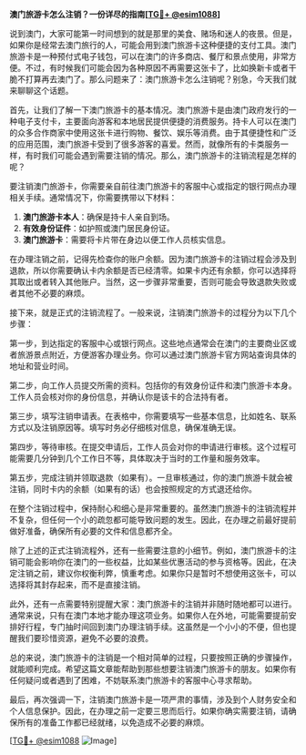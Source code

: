 **澳门旅游卡怎么注销？一份详尽的指南[[TG💪+ @esim1088](https://t.me/s/esim1088)]**

说到澳门，大家可能第一时间想到的就是那里的美食、赌场和迷人的夜景。但是，如果你是经常去澳门旅行的人，可能会用到澳门旅游卡这种便捷的支付工具。澳门旅游卡是一种预付式电子钱包，可以在澳门的许多商店、餐厅和景点使用，非常方便。不过，有时候我们可能会因为各种原因不再需要这张卡了，比如换新卡或者干脆不打算再去澳门了。那么问题来了：澳门旅游卡怎么注销呢？别急，今天我们就来聊聊这个话题。

首先，让我们了解一下澳门旅游卡的基本情况。澳门旅游卡是由澳门政府发行的一种电子支付卡，主要面向游客和本地居民提供便捷的消费服务。持卡人可以在澳门的众多合作商家中使用这张卡进行购物、餐饮、娱乐等消费。由于其便捷性和广泛的应用范围，澳门旅游卡受到了很多游客的喜爱。然而，就像所有的卡类服务一样，有时我们可能会遇到需要注销的情况。那么，澳门旅游卡的注销流程是怎样的呢？

要注销澳门旅游卡，你需要亲自前往澳门旅游卡的客服中心或指定的银行网点办理相关手续。通常情况下，你需要携带以下材料：

1. **澳门旅游卡本人**：确保是持卡人亲自到场。
2. **有效身份证件**：如护照或澳门居民身份证。
3. **澳门旅游卡**：需要将卡片带在身边以便工作人员核实信息。

在办理注销之前，记得先检查你的账户余额。因为澳门旅游卡的注销过程会涉及到退款，所以你需要确认卡内余额是否已经清零。如果卡内还有余额，你可以选择将其取出或者转入其他账户。当然，这一步骤非常重要，否则可能会导致退款失败或者其他不必要的麻烦。

接下来，就是正式的注销流程了。一般来说，注销澳门旅游卡的过程分为以下几个步骤：

第一步，到达指定的客服中心或银行网点。这些地点通常会在澳门的主要商业区或者旅游景点附近，方便游客办理业务。你可以通过澳门旅游卡官方网站查询具体的地址和营业时间。

第二步，向工作人员提交所需的资料。包括你的有效身份证件和澳门旅游卡本身。工作人员会核对你的身份信息，并确认你是该卡的合法持有者。

第三步，填写注销申请表。在表格中，你需要填写一些基本信息，比如姓名、联系方式以及注销原因等。填写时务必仔细核对信息，确保准确无误。

第四步，等待审核。在提交申请后，工作人员会对你的申请进行审核。这个过程可能需要几分钟到几个工作日不等，具体取决于当时的工作量和服务效率。

第五步，完成注销并领取退款（如果有）。一旦审核通过，你的澳门旅游卡就会被注销，同时卡内的余额（如果有的话）也会按照规定的方式退还给你。

在整个注销过程中，保持耐心和细心是非常重要的。虽然澳门旅游卡的注销流程并不复杂，但任何一个小的疏忽都可能导致问题的发生。因此，在办理之前最好提前做好准备，确保所有必要的文件和信息都齐全。

除了上述的正式注销流程外，还有一些需要注意的小细节。例如，澳门旅游卡的注销可能会影响你在澳门的一些权益，比如某些优惠活动的参与资格等。因此，在决定注销之前，建议你权衡利弊，慎重考虑。如果你只是暂时不想使用这张卡，可以选择将其封存起来，而不是直接注销。

此外，还有一点需要特别提醒大家：澳门旅游卡的注销并非随时随地都可以进行。通常来说，只有在澳门本地才能办理这项业务。如果你人在外地，可能需要提前安排好行程，专门抽时间回到澳门办理注销手续。这虽然是一个小小的不便，但也提醒我们要珍惜资源，避免不必要的浪费。

总的来说，澳门旅游卡的注销是一个相对简单的过程，只要按照正确的步骤操作，就能顺利完成。希望这篇文章能帮助到那些想要注销澳门旅游卡的朋友。如果你有任何疑问或者遇到了困难，不妨联系澳门旅游卡的客服中心寻求帮助。

最后，再次强调一下，注销澳门旅游卡是一项严肃的事情，涉及到个人财务安全和个人信息保护。因此，在办理之前一定要三思而后行。如果你确实需要注销，请确保所有的准备工作都已经就绪，以免造成不必要的麻烦。

[[TG💪+ @esim1088](https://t.me/s/esim1088) ![Image](https://i.postimg.cc/4NQfJmqS/Snipaste-2025-05-13-00-14-12.png)]